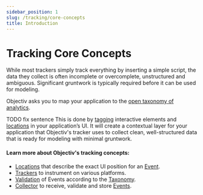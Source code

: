 ```yaml
---
sidebar_position: 1
slug: /tracking/core-concepts
title: Introduction
---
```


# Tracking Core Concepts

While most trackers simply track everything by inserting a simple script, the data they collect is often incomplete or overcomplete, unstructured and ambiguous. Significant gruntwork is typically required before it can be used for modeling. 

Objectiv asks you to map your application to the [open taxonomy of analytics](/taxonomy).  

TODO fix sentence
This is done by [tagging](/tracking/browser/core-concepts/tagging.md) interactive elements and [locations](/tracking/core-concepts/locations.md) in your application’s UI. It will create a contextual layer for your application that Objectiv's tracker uses to collect clean, well-structured data that is ready for modeling with minimal gruntwork. 

#### Learn more about Objectiv's tracking concepts:
- [Locations](/tracking/core-concepts/locations.md) that describe the exact UI position for an [Event](/taxonomy/reference/events/overview.md).
- [Trackers](/tracking/core-concepts/trackers.md) to instrument on various platforms.
- [Validation](/tracking/core-concepts/validation.md) of Events according to the [Taxonomy](/taxonomy/introduction.md).
- [Collector](/tracking/core-concepts/collector/introduction.md) to receive, validate and store [Events](/taxonomy/reference/events/overview.md).


